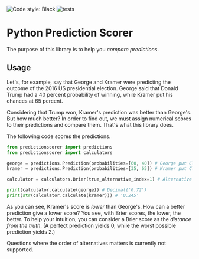 ![Code style: Black](https://img.shields.io/badge/code%20style-black-000000.svg)
![tests](https://github.com/yhoiseth/python-prediction-scorer/workflows/Python%20package/badge.svg)

# Python Prediction Scorer

The purpose of this library is to help you _compare predictions_. 

## Usage

Let's, for example, say that George and Kramer were predicting the outcome of the 2016 US presidential election. George said that Donald Trump had a 40 percent probability of winning, while Kramer put his chances at 65 percent.

Considering that Trump won, Kramer's prediction was better than George's. But how much better? In order to find out, we must assign numerical scores to their predictions and compare them. That's what this library does.

The following code scores the predictions.

```python
from predictionscorer import predictions
from predictionscorer import calculators

george = predictions.Prediction(probabilities=[60, 40]) # George put Clinton at 60 % and Trump at 40 %.
kramer = predictions.Prediction(probabilities=[35, 65]) # Kramer put Clinton at 35 % and Trump at 65 %.

calculator = calculators.Brier(true_alternative_index=1) # Alternative 0 is Hillary Clinton. Alternative 1 is Donald Trump.

print(calculator.calculate(george)) # Decimal('0.72')
print(str(calculator.calculate(kramer))) # '0.245'
```

As you can see, Kramer's score is _lower_ than George's. How can a better prediction give a lower score? You see, with Brier scores, the lower, the better. To help your intuition, you can consider a Brier score as the _distance from the truth_. (A perfect prediction yields 0, while the worst possible prediction yields 2.)

Questions where the order of alternatives matters is currently not supported.
